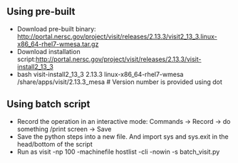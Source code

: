 ## Using pre-built
- Download pre-built binary: http://portal.nersc.gov/project/visit/releases/2.13.3/visit2_13_3.linux-x86_64-rhel7-wmesa.tar.gz
- Download installation script:http://portal.nersc.gov/project/visit/releases/2.13.3/visit-install2_13_3
- bash visit-install2_13_3 2.13.3 linux-x86_64-rhel7-wmesa /share/apps/visit/2.13.3_mesa # Version number is provided using dot

## Using batch script
- Record the operation in an interactive mode: Commands -> Record -> do something /print screen -> Save
- Save the python steps into a new file. And import sys and sys.exit in the head/bottom of the script
- Run as visit -np 100 -machinefile hostlist -cli -nowin -s batch_visit.py
